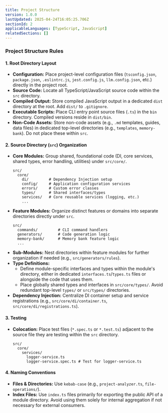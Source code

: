 ```yaml
---
title: Project Structure
version: 1.0.0
lastUpdated: 2025-04-24T16:05:25.706Z
sectionId: 2
applicableLanguages: [TypeScript, JavaScript]
relatedSections: []
---
```


### Project Structure Rules

#### 1. Root Directory Layout
*   **Configuration:** Place project-level configuration files (`tsconfig.json`, `package.json`, `.eslintrc.js`, `jest.config.js`, `llm.config.json`, etc.) directly in the project root.
*   **Source Code:** Locate all TypeScript/JavaScript source code within the `src` directory.
*   **Compiled Output:** Store compiled JavaScript output in a dedicated `dist` directory at the root. Add `dist/` to `.gitignore`.
*   **Executable Scripts:** Place CLI entry point source files (`.ts`) in the `bin` directory. Compiled versions reside in `dist/bin`.
*   **Non-Code Assets:** Store non-code assets (e.g., `.md` templates, guides, data files) in dedicated top-level directories (e.g., `templates`, `memory-bank`). Do not place these within `src`.

#### 2. Source Directory (`src`) Organization
*   **Core Modules:** Group shared, foundational code (DI, core services, shared types, error handling, utilities) under `src/core/`.
    ```
    src/
      core/
        di/         # Dependency Injection setup
        config/     # Application configuration services
        errors/     # Custom error classes
        types/      # Shared interfaces/types
        services/   # Core reusable services (logging, etc.)
        ...
    ```
*   **Feature Modules:** Organize distinct features or domains into separate directories directly under `src`.
    ```
    src/
      commands/         # CLI command handlers
      generators/       # Code generation logic
      memory-bank/      # Memory bank feature logic
      ...
    ```
*   **Sub-Modules:** Nest directories within feature modules for further organization if needed (e.g., `src/generators/rules`).
*   **Type Definitions:**
    *   Define module-specific interfaces and types within the module's directory, either in dedicated `interfaces.ts`/`types.ts` files or alongside the code that uses them.
    *   Place globally shared types and interfaces in `src/core/types/`. Avoid redundant top-level `types/` or `src/types/` directories.
*   **Dependency Injection:** Centralize DI container setup and service registrations (e.g., `src/core/di/container.ts`, `src/core/di/registrations.ts`).

#### 3. Testing
*   **Colocation:** Place test files (`*.spec.ts` or `*.test.ts`) adjacent to the source file they are testing within the `src` directory.
    ```
    src/
      core/
        services/
          logger-service.ts
          logger-service.spec.ts # Test for logger-service.ts
    ```

#### 4. Naming Conventions
*   **Files & Directories:** Use `kebab-case` (e.g., `project-analyzer.ts`, `file-operations/`).
*   **Index Files:** Use `index.ts` files primarily for exporting the public API of a module directory. Avoid using them solely for internal aggregation if not necessary for external consumers.
